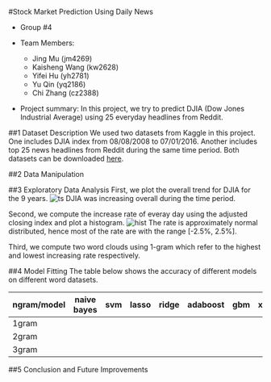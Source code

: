 #Stock Market Prediction Using Daily News
+ Group #4
+ Team Members:
  + Jing Mu (jm4269)
  + Kaisheng Wang (kw2628)
  + Yifei Hu (yh2781)
  + Yu Qin (yq2186)
  + Chi Zhang (cz2388)
  
+ Project summary: In this project, we try to predict DJIA (Dow Jones Industrial Average) using 25 everyday headlines from Reddit.

##1 Dataset Description
We used two datasets from Kaggle in this project. One includes DJIA index from 08/08/2008 to 07/01/2016. Another includes top 25 news headlines from Reddit during the same time period. Both datasets can be downloaded [here](https://www.kaggle.com/aaron7sun/stocknews/downloads/stocknews.zip).

##2 Data Manipulation

##3 Exploratory Data Analysis
First, we plot the overall trend for DJIA for the 9 years.
![ts](https://github.com/TZstatsADS/Fall2016-proj5-proj5-grp4/blob/master/figs/ts1.png)
DJIA was increasing overall during the time period.

Second, we compute the increase rate of everay day using the adjusted closing index and plot a histogram.
![hist](https://github.com/TZstatsADS/Fall2016-proj5-proj5-grp4/blob/master/figs/hist1.png)
The rate is approximately normal distributed, hence most of the rate are with the range [-2.5%, 2.5%].

Third, we compute two word clouds using 1-gram which refer to the highest and lowest increasing rate respectively.

##4 Model Fitting
The table below shows the accuracy of different models on different word datasets.

ngram/model | naive bayes | svm | lasso | ridge | adaboost | gbm | xgboost | random forest | var | logistic regression
------------|-------------|-----|-------|-------|----------|-----|---------|---------------|-----|--------------------
1gram       |  
2gram       |
3gram       |  

##5 Conclusion and Future Improvements
